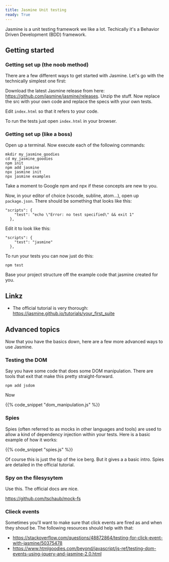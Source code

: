 ```yaml
---
title: Jasmine Unit testing
ready: True
---
```


Jasmine is a unit testing framework we like a lot. Techically it's a Behavior Driven Development (BDD) framework.

## Getting started

### Getting set up (the noob method)

There are a few different ways to get started with Jasmine. Let's go with the technically simplest one first:

Download the latest Jasmine release from here: https://github.com/jasmine/jasmine/releases. Unzip the stuff. Now replace the src with your own code and replace the specs with your own tests.

Edit `index.html` so that it refers to your code.

To run the tests just open `index.html` in your browser.

### Getting set up (like a boss)

Open up a terminal. Now execute each of the following commands:

```
mkdir my_jasmine_goodies
cd my_jasmine_goodies
npm init
npm add jasmine
npx jasmine init
npx jasmine examples
```

Take a moment to Google npm and npx if these concepts are new to you.

Now, in your editor of choice (vscode, subline, atom...), open up `package.json`. There should be something that looks like this:

```
"scripts": {
    "test": "echo \"Error: no test specified\" && exit 1"
  },
```

Edit it to look like this:

```
"scripts": {
    "test": "jasmine"
  },
```

To run your tests you can now just do this:

```
npm test
```

Base your project structure off the example code that jasmine created for you.

## Linkz

- The official tutorial is very thorough: https://jasmine.github.io/tutorials/your_first_suite

## Advanced topics

Now that you have the basics down, here are a few more advanced ways to use Jasmine.

### Testing the DOM

Say you have some code that does some DOM manipulation. There are tools that exit that make this pretty straight-forward.

```
npm add jsdom
```

Now

{{% code_snippet "dom_manipulation.js" %}}

### Spies

Spies (often referred to as mocks in other languages and tools) are used to allow a kind of dependency injection within your tests. Here is a basic example of how it works:

{{% code_snippet "spies.js" %}}

Of course this is just the tip of the ice berg. But it gives a a basic intro. Spies are detailed in the official tutorial.

### Spy on the filesysytem

Use this. The official docs are nice.

https://github.com/tschaub/mock-fs

### Clieck events

Sometimes you'll want to make sure that click events are fired as and when they shoud be. The following resources should help with that:

- https://stackoverflow.com/questions/48872864/testing-for-click-event-with-jasmine/50375478
- https://www.htmlgoodies.com/beyond/javascript/js-ref/testing-dom-events-using-jquery-and-jasmine-2.0.html
